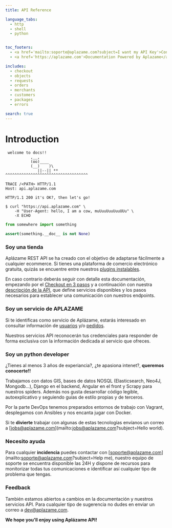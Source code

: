 ```yaml
---
title: API Reference

language_tabs:
  - http
  - shell
  - python


toc_footers:
  - <a href='mailto:soporte@aplazame.com?subject=I want my API Key'>Contact us for a Developer Key</a>
  - <a href='https://aplazame.com'>Documentation Powered by Aplazame</a>

includes:
  - checkout
  - objects
  - requests
  - orders
  - merchants
  - customers
  - packages
  - errors

search: true
---
```



# Introduction

```
 welcome to docs!! 
           ,__,
           (oo)____
           (__)    )\
              ||--|| **
^^^^^^^^^^^^^^^^^^^^^^^^^^^^^^^^^^^^
```

```http
TRACE /<PATH> HTTP/1.1
Host: api.aplazame.com
```

```http
HTTP/1.1 200 it's OK?, then let's go!
```

```shell
$ curl "https://api.aplazame.com" \
    -H "User-Agent: hello, I am a cow, muUuuUuuUuuUUu" \
    -X ECHO
```

```python
from somewhere import something

assert(something.__doc__ is not None)
```

### Soy una tienda

Aplázame REST API se ha creado con el objetivo de adaptarse fácilmente a cualquier ecommerce. Si tienes una plataforma de comercio electrónico gratuita, quizás se encuentre entre nuestros [plugins instalables](#-e-commerce-modules).

En caso contrario deberás seguir con detalle esta documentación, empezando por el [Checkout en 3 pasos](#3-steps-to-checkout) y a continuación con nuestra [descripción de la API](#making-requests), que define servicios disponibles y los pasos necesarios para establecer una comunicación con nuestros endpoints.


### Soy un servicio de APLAZAME

Si te identificas como servicio de Aplázame, estarás interesado en consultar información de [usuarios](#+-customers) y/o [pedidos](#+-orders).

Nuestros servicios API reconocerán tus credenciales para responder de forma exclusiva con la información dedicada al servicio que ofreces.

### Soy un python developer

¿Tienes al menos 3 años de experiancia?, ¿te apasiona intenet?, **queremos conocerte!!**

Trabajamos con datos GIS, bases de datos NOSQL (Elasticsearch, Neo4J, Mongodb...), Django en el backend, Angular en el front y Scrapy para nuestros spiders. Además nos gusta desarrollar código legible, autoexplicativo y seguiendo guías de estilo propias y de terceros.

Por la parte DevOps tenemos preparados entornos de trabajo con Vagrant, desplegamos con Ansibles y nos encanta jugar con Docker.

Si te **divierte** trabajar con algunas de estas tecnologías envíanos un correo a [jobs@aplazame.com](mailto:jobs@aplazame.com?subject=Hello world).


### Necesito ayuda

Para cualquier **incidencia** puedes contactar con [soporte@aplazame.com](mailto:soporte@aplazame.com?subject=Help me), nuestro equipo de soporte se encuentra disponible las 24H y dispone de recursos para monitorizar todas tus comunicaciones e identificar así cualquier tipo de problema que tengas.


### Feedback

También estamos abiertos a cambios en la documentación y nuestros servicios API. Para cualquier tipo de sugerencia no dudes en enviar un correo a [dev@aplazame.com](mailto:dev@aplazame.com?subject=Hello).

**We hope you'll enjoy using Aplázame API!**



